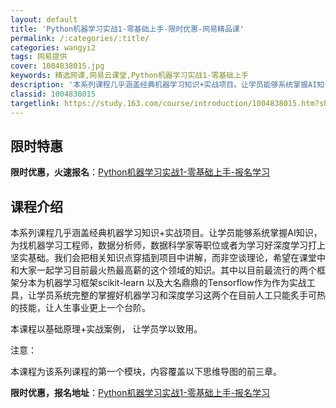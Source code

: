 ```yaml
---
layout: default
title: 'Python机器学习实战1-零基础上手-限时优惠-网易精品课'
permalink: /:categories/:title/
categories: wangyi2
tags: 网易提供
cover: 1004838015.jpg
keywords: 精选网课,网易云课堂,Python机器学习实战1-零基础上手
description: '本系列课程几乎涵盖经典机器学习知识+实战项目。让学员能够系统掌握AI知识，为找机器学习工程师，数据分析师，数据科学家等职'
classid: 1004838015
targetlink: https://study.163.com/course/introduction/1004838015.htm?share=1&shareId=1025206652&utm_campaign=share&utm_medium=iphoneShare&utm_source=&utm_u=1025206652
---
```


## 限时特惠

**限时优惠，火速报名**：[Python机器学习实战1-零基础上手-报名学习](https://study.163.com/course/introduction/1004838015.htm?share=1&shareId=1025206652&utm_campaign=share&utm_medium=iphoneShare&utm_source=&utm_u=1025206652)

## 课程介绍

本系列课程几乎涵盖经典机器学习知识+实战项目。让学员能够系统掌握AI知识，为找机器学习工程师，数据分析师，数据科学家等职位或者为学习好深度学习打上坚实基础。我们会把相关知识点穿插到项目中讲解，而非空谈理论，希望在课堂中和大家一起学习目前最火热最高薪的这个领域的知识。其中以目前最流行的两个框架分本为机器学习框架scikit-learn 以及大名鼎鼎的Tensorflow作为作为实战工具，让学员系统完整的掌握好机器学习和深度学习这两个在目前人工只能炙手可热的技能，让人生事业更上一个台阶。

本课程以基础原理+实战案例， 让学员学以致用。

注意：

本课程为该系列课程的第一个模块，内容覆盖以下思维导图的前三章。

**限时优惠，报名地址**：[Python机器学习实战1-零基础上手-报名学习](https://study.163.com/course/introduction/1004838015.htm?share=1&shareId=1025206652&utm_campaign=share&utm_medium=iphoneShare&utm_source=&utm_u=1025206652)

